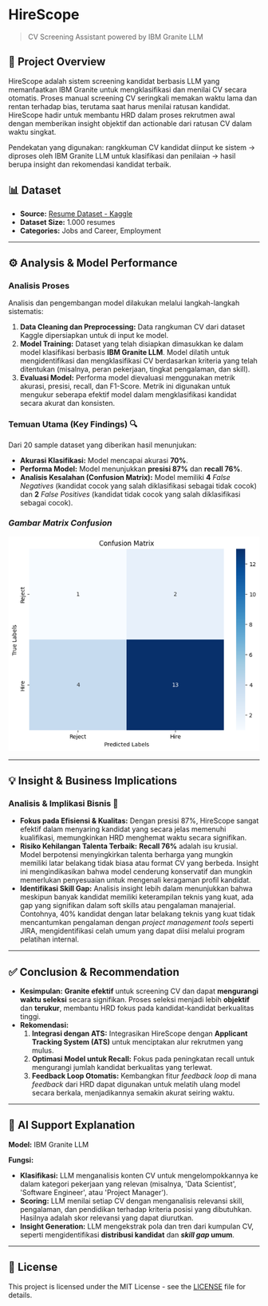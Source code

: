 # HireScope
> CV Screening Assistant powered by IBM Granite LLM

## 📌 Project Overview
HireScope adalah sistem screening kandidat berbasis LLM yang memanfaatkan IBM Granite untuk mengklasifikasi dan menilai CV secara otomatis. Proses manual screening CV seringkali memakan waktu lama dan rentan terhadap bias, terutama saat harus menilai ratusan kandidat. HireScope hadir untuk membantu HRD dalam proses rekrutmen awal dengan memberikan insight objektif dan actionable dari ratusan CV dalam waktu singkat.

Pendekatan yang digunakan: rangkkuman CV kandidat diinput ke sistem → diproses oleh IBM Granite LLM untuk klasifikasi dan penilaian → hasil berupa insight dan rekomendasi kandidat terbaik.

## 📊 Dataset
- **Source:** [Resume Dataset - Kaggle](https://www.kaggle.com/datasets/mdtalhask/ai-powered-resume-screening-dataset-2025)
- **Dataset Size:** 1.000 resumes
- **Categories:** Jobs and Career, Employment

---

## ⚙️ Analysis & Model Performance

### Analisis Proses
Analisis dan pengembangan model dilakukan melalui langkah-langkah sistematis:

1.  **Data Cleaning dan Preprocessing:** Data rangkuman CV dari dataset Kaggle dipersiapkan untuk di input ke model.
2.  **Model Training:** Dataset yang telah disiapkan dimasukkan ke dalam model klasifikasi berbasis **IBM Granite LLM**. Model dilatih untuk mengidentifikasi dan mengklasifikasi CV berdasarkan kriteria yang telah ditentukan (misalnya, peran pekerjaan, tingkat pengalaman, dan skill).
3.  **Evaluasi Model:** Performa model dievaluasi menggunakan metrik akurasi, presisi, recall, dan F1-Score. Metrik ini digunakan untuk mengukur seberapa efektif model dalam mengklasifikasi kandidat secara akurat dan konsisten.

### Temuan Utama (Key Findings) 🔍
Dari 20 sample dataset yang diberikan hasil menunjukan:
* **Akurasi Klasifikasi:** Model mencapai akurasi **70%**.
* **Performa Model:** Model menunjukkan **presisi 87%** dan **recall 76%**.
* **Analisis Kesalahan (Confusion Matrix):** Model memiliki **4** *False Negatives* (kandidat cocok yang salah diklasifikasi sebagai tidak cocok) dan **2** *False Positives* (kandidat tidak cocok yang salah diklasifikasi sebagai cocok).

### ***Gambar Matrix Confusion***
![Gambar Matrix Confusion](img/matrix_confusion.png)

---

## 💡 Insight & Business Implications

### Analisis & Implikasi Bisnis 🚀

* **Fokus pada Efisiensi & Kualitas:** Dengan presisi 87%, HireScope sangat efektif dalam menyaring kandidat yang secara jelas memenuhi kualifikasi, memungkinkan HRD menghemat waktu secara signifikan.
* **Risiko Kehilangan Talenta Terbaik:** **Recall 76%** adalah isu krusial. Model berpotensi menyingkirkan talenta berharga yang mungkin memiliki latar belakang tidak biasa atau format CV yang berbeda. Insight ini mengindikasikan bahwa model cenderung konservatif dan mungkin memerlukan penyesuaian untuk mengenali keragaman profil kandidat.
* **Identifikasi Skill Gap:** Analisis insight lebih dalam menunjukkan bahwa meskipun banyak kandidat memiliki keterampilan teknis yang kuat, ada gap yang signifikan dalam soft skills atau pengalaman manajerial. Contohnya, 40% kandidat dengan latar belakang teknis yang kuat tidak mencantumkan pengalaman dengan *project management tools* seperti JIRA, mengidentifikasi celah umum yang dapat diisi melalui program pelatihan internal.

---

## ✅ Conclusion & Recommendation
* **Kesimpulan:** **Granite efektif** untuk screening CV dan dapat **mengurangi waktu seleksi** secara signifikan. Proses seleksi menjadi lebih **objektif** dan **terukur**, membantu HRD fokus pada kandidat-kandidat berkualitas tinggi.
* **Rekomendasi:**
    1.  **Integrasi dengan ATS:** Integrasikan HireScope dengan **Applicant Tracking System (ATS)** untuk menciptakan alur rekrutmen yang mulus.
    2.  **Optimasi Model untuk Recall:** Fokus pada peningkatan recall untuk mengurangi jumlah kandidat berkualitas yang terlewat.
    3.  **Feedback Loop Otomatis:** Kembangkan fitur *feedback loop* di mana *feedback* dari HRD dapat digunakan untuk melatih ulang model secara berkala, menjadikannya semakin akurat seiring waktu.

---

## 🤖 AI Support Explanation
**Model:** IBM Granite LLM

**Fungsi:**

* **Klasifikasi:** LLM menganalisis konten CV untuk mengelompokkannya ke dalam kategori pekerjaan yang relevan (misalnya, 'Data Scientist', 'Software Engineer', atau 'Project Manager').
* **Scoring:** LLM menilai setiap CV dengan menganalisis relevansi skill, pengalaman, dan pendidikan terhadap kriteria posisi yang dibutuhkan. Hasilnya adalah skor relevansi yang dapat diurutkan.
* **Insight Generation:** LLM mengekstrak pola dan tren dari kumpulan CV, seperti mengidentifikasi **distribusi kandidat** dan ***skill gap* umum**.

---

## 📄 License
This project is licensed under the MIT License - see the [LICENSE](LICENSE) file for details.
